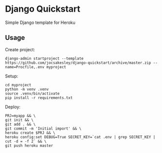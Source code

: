 # Django Quickstart

Simple Django template for Heroku

## Usage

Create project:

```
django-admin startproject --template https://github.com/jocsakesley/django-quickstart/archive/master.zip --name=Procfile,.env myproject
```

Setup:

```
cd myproject
python -m venv .venv
source .venv/bin/activate
pip install -r requirements.txt
```

Deploy:

```
PRJ=myapp && \
git init && \
git add . && \
git commit -m 'Initial import' && \
heroku create $PRJ && \
heroku config:set DEBUG=True SECRET_KEY=`cat .env | grep SECRET_KEY | cut -d = -f 2` && \
git push heroku master
```
